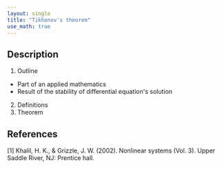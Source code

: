 ```yaml
---
layout: single
title: "Tikhonov's theorem"
use_math: true
---
```


## Description
1. Outline
* Part of an applied mathematics
* Result of the stability of differential equation's solution
2. Definitions
3. Theorem

 
## References
[1] Khalil, H. K., & Grizzle, J. W. (2002). Nonlinear systems (Vol. 3). Upper Saddle River, NJ: Prentice hall. <br>
